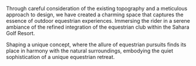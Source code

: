 Through careful consideration of the existing topography and a meticulous approach to design, we have created a charming space that captures the essence of outdoor equestrian experiences. Immersing the rider in a serene ambiance of the refined integration of the equestrian club within the Sahara Golf Resort.

Shaping a unique concept, where the allure of equestrian pursuits finds its place in harmony with the natural surroundings, embodying the quiet sophistication of a unique equestrian retreat.
